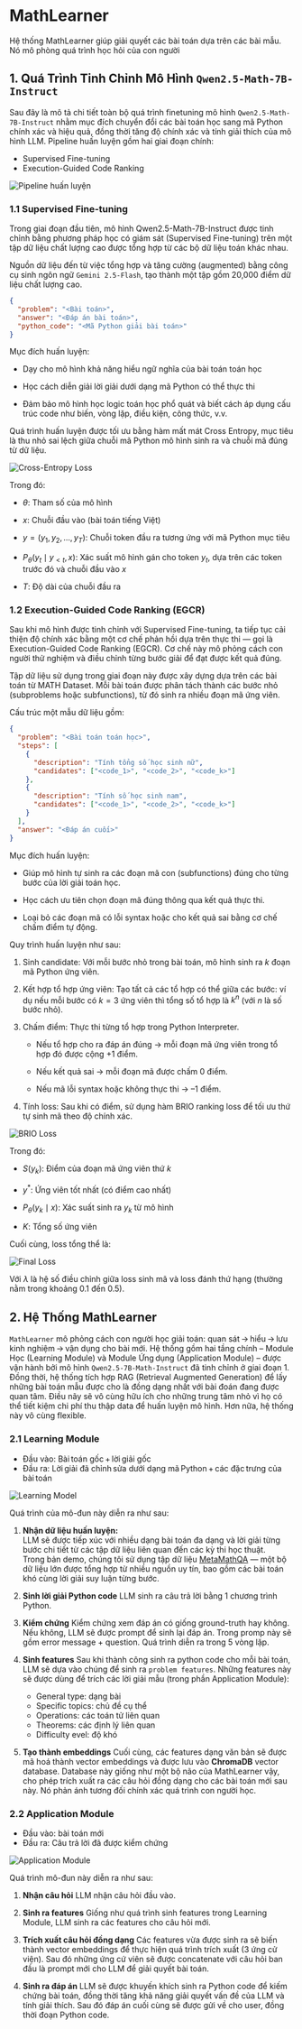 # MathLearner

Hệ thống MathLearner giúp giải quyết các bài toán dựa trên các bài mẫu. Nó mô phòng quá trình học hỏi của con người

## 1. Quá Trình Tinh Chỉnh Mô Hình `Qwen2.5-Math-7B-Instruct`
Sau đây là mô tả chi tiết toàn bộ quá trình finetuning mô hình `Qwen2.5-Math-7B-Instruct` nhằm mục đích chuyển đổi các bài toán học sang mã Python chính xác và hiệu quả, đồng thời tăng độ chính xác và tính giải thích của mô hình LLM.
Pipeline huấn luyện gồm hai giai đoạn chính:
+ Supervised Fine-tuning
+ Execution-Guided Code Ranking

![Pipeline huấn luyện](attachments/final_finetune_pipeline.jpg)

### 1.1 Supervised Fine-tuning
Trong giai đoạn đầu tiên, mô hình Qwen2.5-Math-7B-Instruct được tinh chỉnh bằng phương pháp học có giám sát (Supervised Fine-tuning) trên một tập dữ liệu chất lượng cao được tổng hợp từ các bộ dữ liệu toán khác nhau.

Nguồn dữ liệu đến từ việc tổng hợp và tăng cường (augmented) bằng công cụ sinh ngôn ngữ `Gemini 2.5-Flash`, tạo thành một tập gồm 20,000 điểm dữ liệu chất lượng cao.

```json
{
  "problem": "<Bài toán>",
  "answer": "<Đáp án bài toán>",
  "python_code": "<Mã Python giải bài toán>"
}
```

Mục đích huấn luyện:
+ Dạy cho mô hình khả năng hiểu ngữ nghĩa của bài toán toán học

+ Học cách diễn giải lời giải dưới dạng mã Python có thể thực thi

+ Đảm bảo mô hình học logic toán học phổ quát và biết cách áp dụng cấu trúc code như biến, vòng lặp, điều kiện, công thức, v.v.

Quá trình huấn luyện được tối ưu bằng hàm mất mát Cross Entropy, mục tiêu là thu nhỏ sai lệch giữa chuỗi mã Python mô hình sinh ra và chuỗi mã đúng từ dữ liệu.

![Cross-Entropy Loss](attachments/ce_loss.png)

Trong đó:
+ $\theta$: Tham số của mô hình

+ $x$: Chuỗi đầu vào (bài toán tiếng Việt)

+ $y = (y_1, y_2, ..., y_T)$: Chuỗi token đầu ra tương ứng với mã Python mục tiêu

+ $P_{\theta}(y_t \mid y_{<t}, x)$: Xác suất mô hình gán cho token $y_t$, dựa trên các token trước đó và chuỗi đầu vào $x$

+ $T$: Độ dài của chuỗi đầu ra

### 1.2 Execution-Guided Code Ranking (EGCR)
Sau khi mô hình được tinh chỉnh với Supervised Fine-tuning, ta tiếp tục cải thiện độ chính xác bằng một cơ chế phản hồi dựa trên thực thi — gọi là Execution-Guided Code Ranking (EGCR). Cơ chế này mô phỏng cách con người thử nghiệm và điều chỉnh từng bước giải để đạt được kết quả đúng.

Tập dữ liệu sử dụng trong giai đoạn này được xây dựng dựa trên các bài toán từ MATH Dataset. Mỗi bài toán được phân tách thành các bước nhỏ (subproblems hoặc subfunctions), từ đó sinh ra nhiều đoạn mã ứng viên.

Cấu trúc một mẫu dữ liệu gồm:

```json
{
  "problem": "<Bài toán toán học>",
  "steps": [
    {
      "description": "Tính tổng số học sinh nữ",
      "candidates": ["<code_1>", "<code_2>", "<code_k>"]
    },
    {
      "description": "Tính số học sinh nam",
      "candidates": ["<code_1>", "<code_2>", "<code_k>"]
    }
  ],
  "answer": "<Đáp án cuối>"
}
```

Mục đích huấn luyện:
+ Giúp mô hình tự sinh ra các đoạn mã con (subfunctions) đúng cho từng bước của lời giải toán học.

+ Học cách ưu tiên chọn đoạn mã đúng thông qua kết quả thực thi.

+ Loại bỏ các đoạn mã có lỗi syntax hoặc cho kết quả sai bằng cơ chế chấm điểm tự động.

Quy trình huấn luyện như sau:

1. Sinh candidate: Với mỗi bước nhỏ trong bài toán, mô hình sinh ra $k$ đoạn mã Python ứng viên.

2. Kết hợp tổ hợp ứng viên: Tạo tất cả các tổ hợp có thể giữa các bước: ví dụ nếu mỗi bước có $k=3$ ứng viên thì tổng số tổ hợp là $k^n$ (với $n$ là số bước nhỏ).

3. Chấm điểm: Thực thi từng tổ hợp trong Python Interpreter.
    + Nếu tổ hợp cho ra đáp án đúng → mỗi đoạn mã ứng viên trong tổ hợp đó được cộng +1 điểm.

    + Nếu kết quả sai → mỗi đoạn mã được chấm 0 điểm.

    + Nếu mã lỗi syntax hoặc không thực thi → –1 điểm.

4. Tính loss: Sau khi có điểm, sử dụng hàm BRIO ranking loss để tối ưu thứ tự sinh mã theo độ chính xác.

![BRIO Loss](attachments/brio_loss.png)

Trong đó:

+ $S(y_k)$: Điểm của đoạn mã ứng viên thứ $k$

+ $y^*$: Ứng viên tốt nhất (có điểm cao nhất)

+ $P_{\theta}(y_k \mid x)$: Xác suất sinh ra $y_k$ từ mô hình

+ $K$: Tổng số ứng viên

Cuối cùng, loss tổng thể là:

![Final Loss](attachments/final_loss.png)

Với $\lambda$ là hệ số điều chỉnh giữa loss sinh mã và loss đánh thứ hạng (thường nằm trong khoảng 0.1 đến 0.5).

## 2. Hệ Thống MathLearner
`MathLearner` mô phỏng cách con người học giải toán: quan sát → hiểu → lưu kinh nghiệm → vận dụng cho bài mới. Hệ thống gồm hai tầng chính – Module Học (Learning Module) và Module Ứng dụng (Application Module) – được vận hành bởi mô hình `Qwen2.5‑7B‑Math‑Instruct` đã tinh chỉnh ở giai đoạn 1. Đồng thời, hệ thống tích hợp RAG (Retrieval Augmented Generation) để lấy những bài toán mẫu được cho là đồng dạng nhất với bài đoán đang được quan tâm. Điều nãy sẽ vô cùng hữu ích cho những trung tâm nhỏ vì họ có thể tiết kiệm chi phí thu thập data để huấn luyện mô hình. Hơn nữa, hệ thống này vô cùng flexible.

### 2.1 Learning Module
+ Đầu vào: Bài toán gốc + lời giải gốc
+ Đầu ra: Lời giải đã chỉnh sửa dưới dạng mã Python + các đặc trưng của bài toán

![Learning Model](attachments/learning_module.jpg)

Quá trình của mô-đun này diễn ra như sau:
1. **Nhận dữ liệu huấn luyện:**  
   LLM sẽ được tiếp xúc với nhiều dạng bài toán đa dạng và lời giải từng bước chi tiết từ các tập dữ liệu liên quan đến các kỳ thi học thuật.  
   Trong bản demo, chúng tôi sử dụng tập dữ liệu [MetaMathQA](https://huggingface.co/datasets/meta-math/MetaMathQA) — một bộ dữ liệu lớn được tổng hợp từ nhiều nguồn uy tín, bao gồm các bài toán khó cùng lời giải suy luận từng bước.

2. **Sinh lời giải Python code**
    LLM sinh ra câu trả lời bằng 1 chương trình Python.

3. **Kiểm chứng**
    Kiểm chứng xem đáp án có giống ground-truth hay không. Nếu không, LLM sẽ được prompt để sinh lại đáp án. Trong promp này sẽ gồm error message + question. Quá trình diễn ra trong 5 vòng lặp. 

4. **Sinh features**
    Sau khi thành công sinh ra python code cho mỗi bài toán, LLM sẽ dựa vào chúng để sinh ra `problem features`. Những features này sẽ được dùng để trích các lời giải mẫu (trong phần Application Module):
    + General type: dạng bài
    + Specific topics: chủ đề cụ thể 
    + Operations: các toán tử liên quan
    + Theorems: các định lý liên quan
    + Difficulty evel: độ khó

5. **Tạo thành embeddings**
    Cuối cùng, các features dạng văn bản sẽ được mã hoá thành vector embeddings và được lưu vào **ChromaDB** vector database.
    Database này giống như một bộ não của MathLearner vậy, cho phép trích xuất ra các câu hỏi đồng dạng cho các bài toán mới sau này. Nó phản ánh tương đối chính xác quá trình con người học.

### 2.2 Application Module
+ Đầu vào: bài toán mới
+ Đầu ra: Câu trả lời đã được kiểm chứng 

![Application Module](attachments/application_module.jpg)

Quá trình mô-đun này diễn ra như sau:
1. **Nhận câu hỏi**
    LLM nhận câu hỏi đầu vào.

2. **Sinh ra features**
    Giống như quá trình sinh features trong Learning Module, LLM sinh ra các features cho câu hỏi mới.

3. **Trích xuất câu hỏi đồng dạng**
    Các features vừa được sinh ra sẽ biến thành vector embeddings để thực hiện quá trình trích xuất (3 ứng cử viện). Sau đó những ứng cứ viên sẽ được concatenate với câu hỏi ban đầu là prompt mới cho LLM để giải quyết bài toán.

4. **Sinh ra đáp án**
    LLM sẽ được khuyến khích sinh ra Python code để kiếm chứng bài toán, đồng thời tăng khả năng giải quyết vấn đề của LLM và tính giải thích. Sau đó đáp án cuối cùng sẽ được gửi về cho user, đồng thời đoạn Python code.

